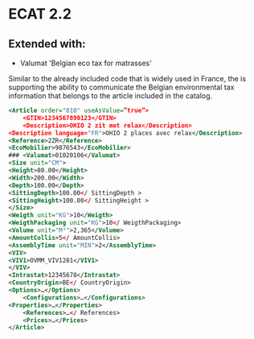 # ECAT 2.2

## Extended with:

- Valumat 'Belgian eco tax for matrasses'

Similar to the already included <EcoMobilier> code that is widely used in France, the <Valumat> is supporting the ability to communicate the Belgian environmental tax information that belongs to the article included in the catalog.

```xml
<Article order="010" useAsValue=”true”>
	<GTIN>1234567890123</GTIN>
	<Description>OHIO 2 zit met relax</Description>
<Description language="FR">OHIO 2 places avec relax</Description>
<Reference>2ZR</Reference>
<EcoMobilier>9876543</EcoMobilier>			
### <Valumat>01020106</Valumat>
<Size unit="CM">
<Height>80.00</Height>
<Width>200.00</Width>
<Depth>100.00</Depth>
<SittingDepth>100.00</ SittingDepth >
<SittingHeight>100.00</ SittingHeight >
</Size>
<Weigth unit="KG">10</Weigth>
<WeigthPackaging unit="KG">10</ WeigthPackaging>
<Volume unit="M³">2,365</Volume>
<AmountCollis>5</ AmountCollis>
<AssemblyTime unit="MIN">2</AssemblyTime>
<VIV>
<VIV1>OVMM_VIV1281</VIV1>
</VIV>
<Intrastat>12345678</Intrastat>
<CountryOrigin>BE</ CountryOrigin>
<Options>…</Options>
	<Configurations>…</Configurations>
<Properties>…</Properties>
	<References>…</ References>
	<Prices>…</Prices>
</Article>
```
